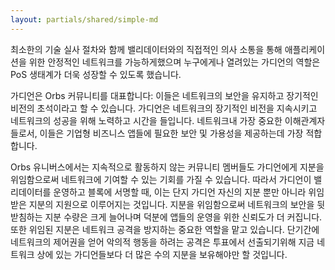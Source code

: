 ```yaml
---
layout: partials/shared/simple-md
---
```


최소한의 기술 실사 절차와 함께 밸리데이터와의 직접적인 의사 소통을 통해 애플리케이션을 위한 안정적인 네트워크를 가능하게했으며 누구에게나 열려있는 가디언의 역할은 PoS 생태계가 더욱 성장할 수 있도록 했습니다. 

가디언은 Orbs 커뮤니티를 대표합니다: 이들은 네트워크의 보안을 유지하고 장기적인 비전의 초석이라고 할 수 있습니다. 가디언은 네트워크의 장기적인 비전을 지속시키고 네트워크의 성공을 위해 노력하고 시간을 들입니다. 네트워크내 가장 중요한 이해관계자들로서, 이들은 기업형 비즈니스 앱들에 필요한 보안 및 가용성을 제공하는데 가장 적합합니다.

Orbs 유니버스에서는 지속적으로 활동하지 않는 커뮤니티 멤버들도 가디언에게 지분을 위임함으로써 네트워크에 기여할 수 있는 기회를 가질 수 있습니다. 따라서 가디언이 밸리데이터를 운영하고 블록에 서명할 때, 이는 단지 가디언 자신의 지분 뿐만 아니라 위임받은 지분의 지원으로 이루어지는 것입니다. 지분을 위임함으로써 네트워크의 보안을 뒷받침하는 지분 수량은 크게 늘어나며 덕분에 앱들의 운영을 위한 신뢰도가 더 커집니다. 또한 위임된 지분은 네트워크 공격을 방지하는 중요한 역할을 맡고 있습니다. 단기간에 네트워크의 제어권을 얻어 악의적 행동을 하려는 공격은 투표에서 선출되기위해 지금 네트워크 상에 있는 가디언들보다 더 많은 수의 지분을 보유해야만 할 것입니다.
